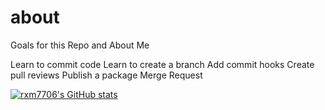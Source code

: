 # about
Goals for this Repo and About Me

Learn to commit code
Learn to create a branch 
Add commit hooks
Create pull reviews 
Publish a package
Merge Request

[![rxm7706's GitHub stats](https://github-readme-stats.vercel.app/api?username=rxm7706&include_all_commits=true&show_icons=true&show=reviews,discussions_started,discussions_answered,prs_merged,prs_merged_percentage,rank&hide=stars)](https://github.com/rxm7706/github-readme-stats)
